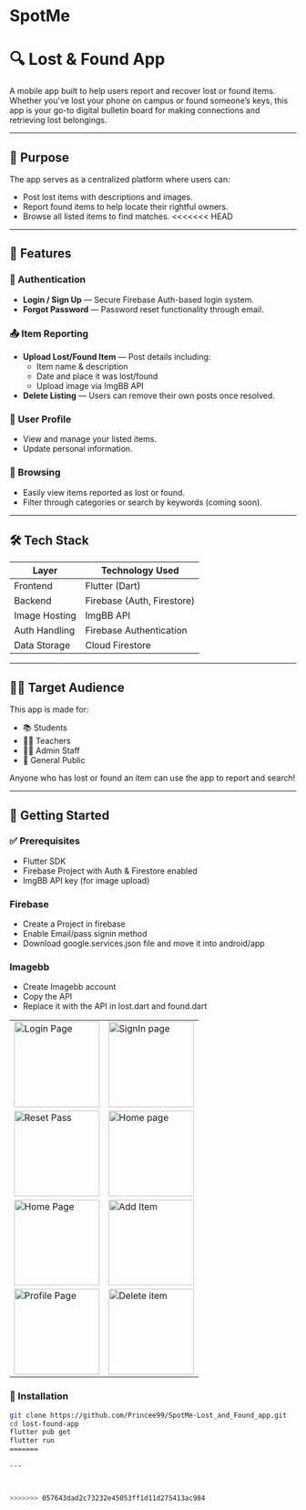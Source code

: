 # SpotMe

# 🔍 Lost & Found App

A mobile app built to help users report and recover lost or found items. Whether you've lost your phone on campus or found someone’s keys, this app is your go-to digital bulletin board for making connections and retrieving lost belongings.

---

## 🎯 Purpose

The app serves as a centralized platform where users can:
- Post lost items with descriptions and images.
- Report found items to help locate their rightful owners.
- Browse all listed items to find matches.
<<<<<<< HEAD

---

## 🚀 Features

### 🔐 Authentication
- **Login / Sign Up** — Secure Firebase Auth-based login system.
- **Forgot Password** — Password reset functionality through email.

### 📤 Item Reporting
- **Upload Lost/Found Item** — Post details including:
  - Item name & description
  - Date and place it was lost/found
  - Upload image via ImgBB API
- **Delete Listing** — Users can remove their own posts once resolved.

### 👤 User Profile
- View and manage your listed items.
- Update personal information.

### 🔎 Browsing
- Easily view items reported as lost or found.
- Filter through categories or search by keywords (coming soon).

---

## 🛠 Tech Stack

| Layer         | Technology Used            |
|---------------|-----------------------------|
| Frontend      | Flutter (Dart)              |
| Backend       | Firebase (Auth, Firestore)  |
| Image Hosting | ImgBB API                   |
| Auth Handling | Firebase Authentication     |
| Data Storage  | Cloud Firestore             |

---

## 🧑‍💻 Target Audience

This app is made for:
- 📚 Students
- 🧑‍🏫 Teachers
- 👩‍💼 Admin Staff
- 🚶 General Public

Anyone who has lost or found an item can use the app to report and search!

---

## 🧪 Getting Started

### ✅ Prerequisites

- Flutter SDK
- Firebase Project with Auth & Firestore enabled
- ImgBB API key (for image upload)

### Firebase
- Create a Project in firebase 
- Enable Email/pass signin method
- Download google.services.json file and move it into android/app

### Imagebb
- Create Imagebb account
- Copy the API
- Replace it with the API in lost.dart and found.dart

<table>
  <tr>
    <td><img src="https://github.com/user-attachments/assets/ba7adef6-1585-4df9-9922-c3b68e13f472" alt="Login Page" width="150px"></td>
    <td><img src="https://github.com/user-attachments/assets/69101d8c-6754-4569-a290-51bd91563635" alt="SignIn page" width="150px"></td>
  </tr>

  <tr>
    <td><img src="https://github.com/user-attachments/assets/87302d2b-65bc-4515-b9fc-d8f6c66c1a5c" alt="Reset Pass" width="150px"></td>
    <td><img src="https://github.com/user-attachments/assets/f400e3fe-cfa9-4692-8460-d37641365d42" alt="Home page" width="150px"></td>
  </tr>
   <tr>
    <td><img src="https://github.com/user-attachments/assets/288ac445-c1be-4c10-bde5-2d4396a59ee9" alt="Home Page" width="150px"></td>
    <td><img src="https://github.com/user-attachments/assets/a86066cb-0a0d-4796-baba-aa97e75d1ee5" alt="Add Item" width="150px"></td>
  </tr>
    <tr>
    <td><img src="https://github.com/user-attachments/assets/3b81c2ab-cfbe-4b3e-95c8-81f0e9d7367f" alt="Profile Page " width="150px"></td>
    <td><img src="https://github.com/user-attachments/assets/9743e748-e21a-4bdb-aca1-554895f1abf6" alt="Delete item " width="150px"></td>
  </tr>
</table>

### 🔧 Installation

```bash
git clone https://github.com/Princee99/SpotMe-Lost_and_Found_app.git
cd lost-found-app
flutter pub get
flutter run
=======

---



>>>>>>> 057643dad2c73232e45053ff1d11d275413ac984
